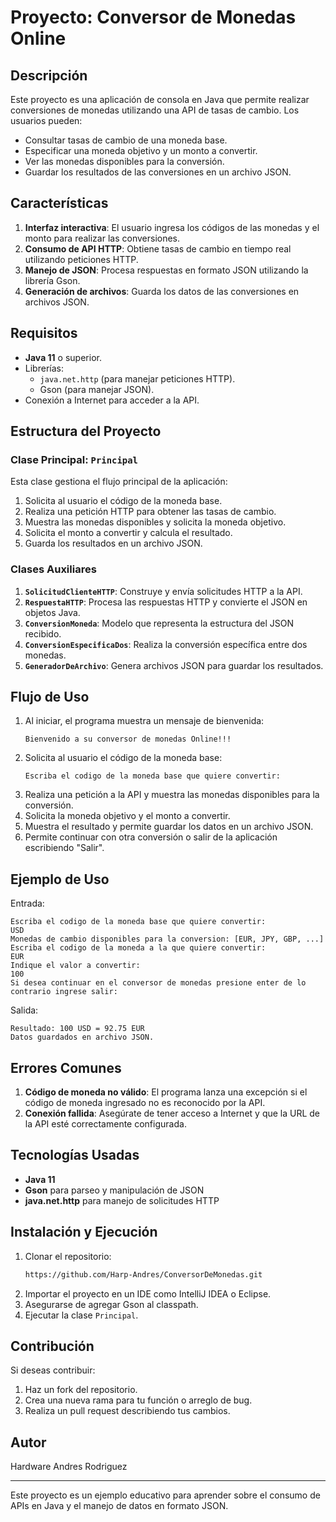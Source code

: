 # Proyecto: Conversor de Monedas Online

## Descripción
Este proyecto es una aplicación de consola en Java que permite realizar conversiones de monedas utilizando una API de tasas de cambio. Los usuarios pueden:
- Consultar tasas de cambio de una moneda base.
- Especificar una moneda objetivo y un monto a convertir.
- Ver las monedas disponibles para la conversión.
- Guardar los resultados de las conversiones en un archivo JSON.

## Características
1. **Interfaz interactiva**: El usuario ingresa los códigos de las monedas y el monto para realizar las conversiones.
2. **Consumo de API HTTP**: Obtiene tasas de cambio en tiempo real utilizando peticiones HTTP.
3. **Manejo de JSON**: Procesa respuestas en formato JSON utilizando la librería Gson.
4. **Generación de archivos**: Guarda los datos de las conversiones en archivos JSON.

## Requisitos
- **Java 11** o superior.
- Librerías:
  - `java.net.http` (para manejar peticiones HTTP).
  - Gson (para manejar JSON).
- Conexión a Internet para acceder a la API.

## Estructura del Proyecto
### Clase Principal: `Principal`
Esta clase gestiona el flujo principal de la aplicación:
1. Solicita al usuario el código de la moneda base.
2. Realiza una petición HTTP para obtener las tasas de cambio.
3. Muestra las monedas disponibles y solicita la moneda objetivo.
4. Solicita el monto a convertir y calcula el resultado.
5. Guarda los resultados en un archivo JSON.

### Clases Auxiliares
1. **`SolicitudClienteHTTP`**: Construye y envía solicitudes HTTP a la API.
2. **`RespuestaHTTP`**: Procesa las respuestas HTTP y convierte el JSON en objetos Java.
3. **`ConversionMoneda`**: Modelo que representa la estructura del JSON recibido.
4. **`ConversionEspecificaDos`**: Realiza la conversión específica entre dos monedas.
5. **`GeneradorDeArchivo`**: Genera archivos JSON para guardar los resultados.

## Flujo de Uso
1. Al iniciar, el programa muestra un mensaje de bienvenida:
   ```
   Bienvenido a su conversor de monedas Online!!!
   ```
2. Solicita al usuario el código de la moneda base:
   ```
   Escriba el codigo de la moneda base que quiere convertir:
   ```
3. Realiza una petición a la API y muestra las monedas disponibles para la conversión.
4. Solicita la moneda objetivo y el monto a convertir.
5. Muestra el resultado y permite guardar los datos en un archivo JSON.
6. Permite continuar con otra conversión o salir de la aplicación escribiendo "Salir".

## Ejemplo de Uso
Entrada:
```
Escriba el codigo de la moneda base que quiere convertir:
USD
Monedas de cambio disponibles para la conversion: [EUR, JPY, GBP, ...]
Escriba el codigo de la moneda a la que quiere convertir:
EUR
Indique el valor a convertir:
100
Si desea continuar en el conversor de monedas presione enter de lo contrario ingrese salir:
```
Salida:
```
Resultado: 100 USD = 92.75 EUR
Datos guardados en archivo JSON.
```

## Errores Comunes
1. **Código de moneda no válido**:
   El programa lanza una excepción si el código de moneda ingresado no es reconocido por la API.
2. **Conexión fallida**:
   Asegúrate de tener acceso a Internet y que la URL de la API esté correctamente configurada.

## Tecnologías Usadas
- **Java 11**
- **Gson** para parseo y manipulación de JSON
- **java.net.http** para manejo de solicitudes HTTP

## Instalación y Ejecución
1. Clonar el repositorio:
   ```bash
   https://github.com/Harp-Andres/ConversorDeMonedas.git
   ```
2. Importar el proyecto en un IDE como IntelliJ IDEA o Eclipse.
3. Asegurarse de agregar Gson al classpath.
4. Ejecutar la clase `Principal`.

## Contribución
Si deseas contribuir:
1. Haz un fork del repositorio.
2. Crea una nueva rama para tu función o arreglo de bug.
3. Realiza un pull request describiendo tus cambios.

## Autor
Hardware Andres Rodriguez

---

Este proyecto es un ejemplo educativo para aprender sobre el consumo de APIs en Java y el manejo de datos en formato JSON.



